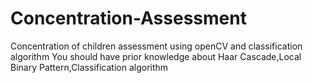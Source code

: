 # Concentration-Assessment
Concentration of children assessment using openCV and classification algorithm
You should have prior knowledge about Haar Cascade,Local Binary Pattern,Classification algorithm
